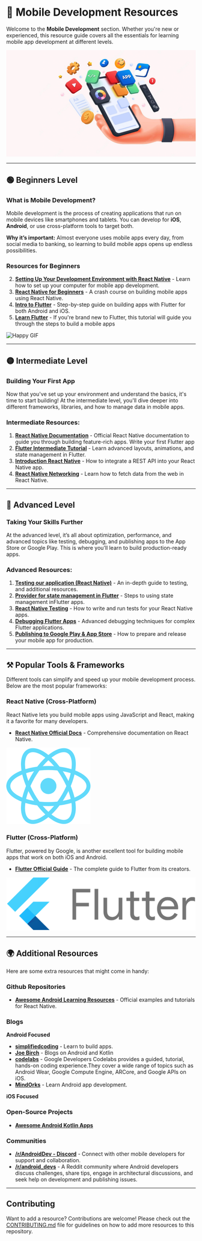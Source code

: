 # 📱 Mobile Development Resources


Welcome to the **Mobile Development** section. Whether you're new or experienced, this resource guide covers all the essentials for learning mobile app development at different levels.

![Mobile development](./assets/mobile.jpg)

---

## 🟢 Beginners Level

### What is Mobile Development?
Mobile development is the process of creating applications that run on mobile devices like smartphones and tablets. You can develop for **iOS**, **Android**, or use cross-platform tools to target both.

**Why it’s important:** Almost everyone uses mobile apps every day, from social media to banking, so learning to build mobile apps opens up endless possibilities.

### Resources for Beginners

2. **[Setting Up Your Development Environment with React Native](https://reactnative.dev/docs/environment-setup)** - Learn how to set up your computer for mobile app development.
3. **[React Native for Beginners](https://www.youtube.com/watch?v=0-S5a0eXPoc)** - A crash course on building mobile apps using React Native.
4. **[Intro to Flutter](https://www.geeksforgeeks.org/flutter-tutorial/)** - Step-by-step guide on building apps with Flutter for both Android and iOS.
5. **[Learn Flutter](https://docs.flutter.dev/get-started/learn-flutter)** - If you're brand new to Flutter, this tutorial will guide you through the steps to build a mobile apps

![Happy GIF](https://media.giphy.com/media/azaMjwRFm0vjNSd51t/giphy.gif?cid=790b7611l7urjbel785wnzntrtj7tg40izgn3h9vj4zwcnic&ep=v1_gifs_search&rid=giphy.gif&ct=g)
<!-- ### Practice and Build Projects -->
---

## 🟡 Intermediate Level

### Building Your First App
Now that you've set up your environment and understand the basics, it's time to start building! At the intermediate level, you'll dive deeper into different frameworks, libraries, and how to manage data in mobile apps.

### Intermediate Resources:
1. **[React Native Documentation](https://reactnative.dev/docs/getting-started)** - Official React Native documentation to guide you through building feature-rich apps.
Write your first Flutter app
2. **[Flutter Intermediate Tutorial](https://youtu.be/HQ_ytw58tC4?si=5Goq2hS6yBa96jTc)** - Learn advanced layouts, animations, and state management in Flutter.
3. **[Introduction React Native](https://fullstackopen.com/en/part10/introduction_to_react_native)** - How to integrate a REST API into your React Native app.
4. **[React Native Networking](https://fullstackopen.com/en/part10/communicating_with_server)** - Learn how to fetch data from the web in React Native.


---

## 🔴 Advanced Level

### Taking Your Skills Further
At the advanced level, it’s all about optimization, performance, and advanced topics like testing, debugging, and publishing apps to the App Store or Google Play. This is where you’ll learn to build production-ready apps.

### Advanced Resources:
1. **[Testing our application (React Native)](https://fullstackopen.com/en/part10/testing_and_extending_our_application)** - An in-depth guide to testing, and additional resources.
2. **[Provider for state management in Flutter](https://www.kindacode.com/article/using-provider-for-state-management-in-flutter/#google_vignette)** - Steps to using state management inFlutter apps.
3. **[React Native Testing](https://reactnative.dev/docs/testing-overview)** - How to write and run tests for your React Native apps.
4. **[Debugging Flutter Apps](https://docs.flutter.dev/testing/debugging)** - Advanced debugging techniques for complex Flutter applications.
5. **[Publishing to Google Play & App Store](https://developer.android.com/studio/publish)** - How to prepare and release your mobile app for production.


---

## ⚒️ Popular Tools & Frameworks

Different tools can simplify and speed up your mobile development process. Below are the most popular frameworks:

### **React Native** (Cross-Platform)
React Native lets you build mobile apps using JavaScript and React, making it a favorite for many developers.

- **[React Native Official Docs](https://reactnative.dev/docs/getting-started)** - Comprehensive documentation on React Native.

![React Native](./assets/react.svg)

### **Flutter** (Cross-Platform)
Flutter, powered by Google, is another excellent tool for building mobile apps that work on both iOS and Android.

- **[Flutter Official Guide](https://docs.flutter.dev/get-started/learn-flutter)** - The complete guide to Flutter from its creators.

![Flutter](./assets/flutter.svg)


---

## 🌍 Additional Resources

Here are some extra resources that might come in handy:

### Github Repositories
-  **[Awesome Android Learning Resources](https://github.com/androiddevnotes/awesome-android-learning-resources?tab=readme-ov-file)** - Official examples and tutorials for React Native.

### Blogs

**Android Focused**
- **[simplifiedcoding](https://www.simplifiedcoding.net/)** - Learn to build apps.
- **[Joe Birch](https://joebirch.co/)**  - Blogs on Android and Kotlin
- **[codelabs](https://codelabs.developers.google.com/)** - Google Developers Codelabs provides a guided, tutorial, hands-on coding experience.They cover a wide range of topics such as Android Wear, Google Compute Engine, ARCore, and Google APIs on iOS.
- **[MindOrks](https://mindorks.com/)** - Learn Android app development.

**iOS Focused**


### Open-Source Projects
- **[Awesome Android Kotlin Apps](https://github.com/androiddevnotes/awesome-android-kotlin-apps)**


### Communities
- **[/r/AndroidDev - Discord](https://discord.com/invite/D2cNrqX)** - Connect with other mobile developers for support and collaboration.
- **[/r/android_devs](https://www.reddit.com/r/android_devs/)** - A Reddit community where Android developers discuss challenges, share tips, engage in architectural discussions, and seek help on development and publishing issues.

---

## Contributing
Want to add a resource? Contributions are welcome! Please check out the [CONTRIBUTING.md](../CONTRIBUTING.md) file for guidelines on how to add more resources to this repository.
